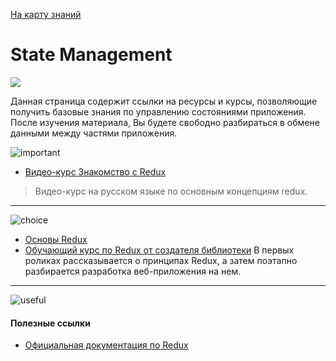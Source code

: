  <a href="https://github.com/js-machine/dashboard/blob/master/knowledge-map/MAP.md">На карту знаний</a>
 
 # State Management
![](https://github.com/js-machine/dashboard/blob/master/knowledge-map/images/advanced-map.png)

Данная страница содержит ссылки на ресурсы и курсы, позволяющие получить базовые знания по управлению состояниями приложения. После изучения материала, Вы будете свободно разбираться в обмене данными между частями приложения.

![important]

* [Видео-курс Знакомство с Redux](https://www.youtube.com/watch?v=-m3evZuzXC8&list=PLqHlAwsJRxANFIgAf7BO8hNYdvipLERxQ)

> Видео-курс на русском языке по основным концепциям redux.

---
![choice]

* [Основы Redux](https://maxfarseer.gitbooks.io/redux-course-ru/content/osnovi_redux.html)
* [Обучающий курс по Redux от создателя библиотеки](egghead.io/series/getting-started-with-redux)
В первых роликах рассказывается о принципах Redux, а затем поэтапно разбирается разработка веб-приложения на нем.

 ---
![useful]

#### Полезные ссылки

* [Официальная документация по Redux](https://redux.js.org/)

[important]: https://github.com/js-machine/dashboard/blob/master/knowledge-map/images/important.png
[choice]: https://github.com/js-machine/dashboard/blob/master/knowledge-map/images/choice.png
[useful]: https://github.com/js-machine/dashboard/blob/master/knowledge-map/images/useful.png
